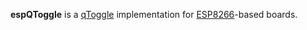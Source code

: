**espQToggle** is a [qToggle](https://github.com/ccrisan/qtoggle/wiki/The-qToggle-API-1.0-(Draft)) implementation for 
[ESP8266](https://en.wikipedia.org/wiki/ESP8266)-based boards.
